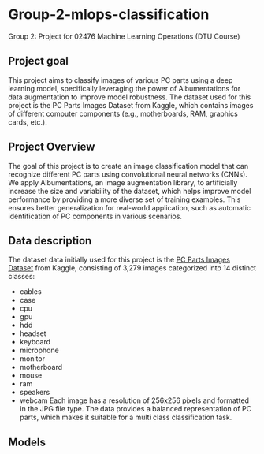# Group-2-mlops-classification
Group 2: Project for 02476 Machine Learning Operations (DTU Course)

## Project goal
This project aims to classify images of various PC parts using a deep learning model, specifically leveraging the power of Albumentations for data augmentation to improve model robustness. The dataset used for this project is the PC Parts Images Dataset from Kaggle, which contains images of different computer components (e.g., motherboards, RAM, graphics cards, etc.).

## Project Overview
The goal of this project is to create an image classification model that can recognize different PC parts using convolutional neural networks (CNNs). We apply Albumentations, an image augmentation library, to artificially increase the size and variability of the dataset, which helps improve model performance by providing a more diverse set of training examples. This ensures better generalization for real-world application, such as automatic identification of PC components in various scenarios.

## Data description
The dataset data initially used for this project is the [PC Parts Images Dataset](https://www.kaggle.com/datasets/asaniczka/pc-parts-images-dataset-classification?select=pc_parts) from Kaggle, consisting of 3,279 images categorized into 14 distinct classes: 
- cables
- case
- cpu
- gpu
- hdd
- headset
- keyboard
- microphone
- monitor
- motherboard
- mouse
- ram
- speakers
- webcam
Each image has a resolution of 256x256 pixels and formatted in the JPG file type. The data provides a balanced representation of PC parts, which makes it suitable for a multi class classification task.

## Models
  
